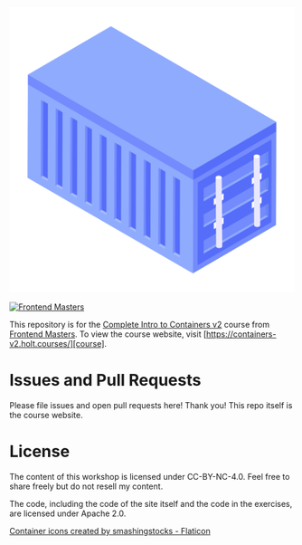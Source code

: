 <p align="center"><a href="fem"><img alt="pm logo" title="Containers" src="./public/images/course-icon.png" /></a></p>

[![Frontend Masters](https://static.frontendmasters.com/assets/brand/logos/full.png)][fem]

This repository is for the [Complete Intro to Containers v2][fem] course from [Frontend Masters][fem]. To view the course website, visit [https://containers-v2.holt.courses/][course].

# Issues and Pull Requests

Please file issues and open pull requests here! Thank you! This repo itself is the course website.

# License

The content of this workshop is licensed under CC-BY-NC-4.0. Feel free to share freely but do not resell my content.

The code, including the code of the site itself and the code in the exercises, are licensed under Apache 2.0.

[fem]: https://frontendmasters.com/courses/complete-intro-containers-v2/
[course]: https://containers-v2.holt.courses

[Container icons created by smashingstocks - Flaticon](https://www.flaticon.com/free-icons/container)
